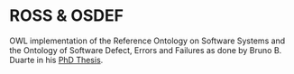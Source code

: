 # ROSS & OSDEF

OWL implementation of the Reference Ontology on Software Systems and the Ontology of Software Defect, Errors and Failures as done by Bruno B. Duarte in his [PhD Thesis](http://www.inf.ufes.br/~vitorsouza/wp-content/papercite-data/pdf/duarte-dsc22.pdf).

